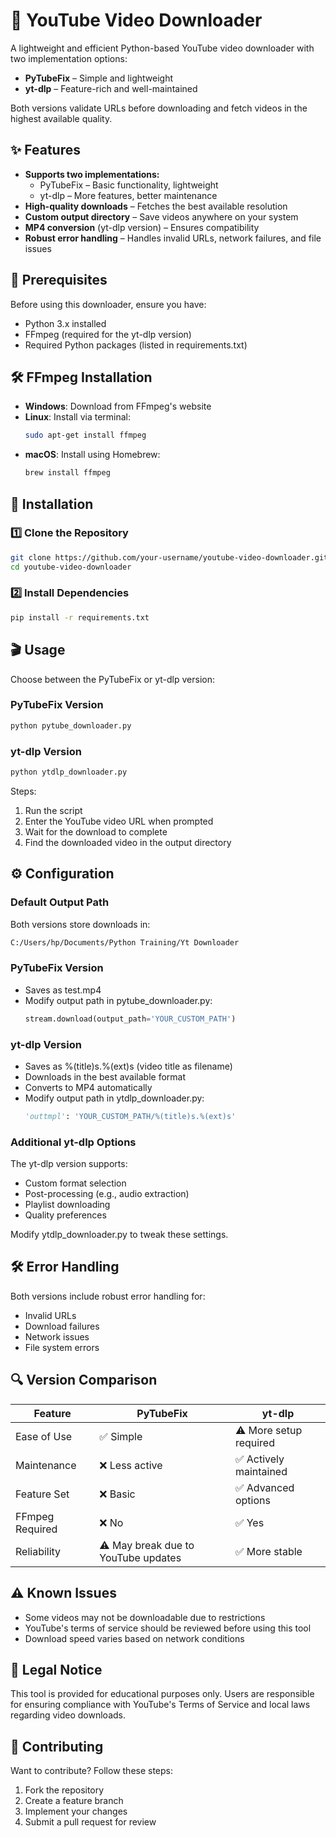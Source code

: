 # 🎥 YouTube Video Downloader

A lightweight and efficient Python-based YouTube video downloader with two implementation options:
* **PyTubeFix** – Simple and lightweight
* **yt-dlp** – Feature-rich and well-maintained

Both versions validate URLs before downloading and fetch videos in the highest available quality.

## ✨ Features

* **Supports two implementations:**
  * PyTubeFix – Basic functionality, lightweight
  * yt-dlp – More features, better maintenance
* **High-quality downloads** – Fetches the best available resolution
* **Custom output directory** – Save videos anywhere on your system
* **MP4 conversion** (yt-dlp version) – Ensures compatibility
* **Robust error handling** – Handles invalid URLs, network failures, and file issues

## 📌 Prerequisites

Before using this downloader, ensure you have:

* Python 3.x installed
* FFmpeg (required for the yt-dlp version)
* Required Python packages (listed in requirements.txt)

## 🛠 FFmpeg Installation

* **Windows**: Download from FFmpeg's website
* **Linux**: Install via terminal:
  ```bash
  sudo apt-get install ffmpeg
  ```
* **macOS**: Install using Homebrew:
  ```bash
  brew install ffmpeg
  ```

## 🚀 Installation

### 1️⃣ Clone the Repository

```bash
git clone https://github.com/your-username/youtube-video-downloader.git
cd youtube-video-downloader
```

### 2️⃣ Install Dependencies

```bash
pip install -r requirements.txt
```

## 🎬 Usage

Choose between the PyTubeFix or yt-dlp version:

### PyTubeFix Version
```bash
python pytube_downloader.py
```

### yt-dlp Version
```bash
python ytdlp_downloader.py
```

Steps:
1. Run the script
2. Enter the YouTube video URL when prompted
3. Wait for the download to complete
4. Find the downloaded video in the output directory

## ⚙️ Configuration

### Default Output Path
Both versions store downloads in:

```bash
C:/Users/hp/Documents/Python Training/Yt Downloader
```

### PyTubeFix Version
* Saves as test.mp4
* Modify output path in pytube_downloader.py:
  ```python
  stream.download(output_path='YOUR_CUSTOM_PATH')
  ```

### yt-dlp Version
* Saves as %(title)s.%(ext)s (video title as filename)
* Downloads in the best available format
* Converts to MP4 automatically
* Modify output path in ytdlp_downloader.py:
  ```python
  'outtmpl': 'YOUR_CUSTOM_PATH/%(title)s.%(ext)s'
  ```

### Additional yt-dlp Options
The yt-dlp version supports:
* Custom format selection
* Post-processing (e.g., audio extraction)
* Playlist downloading
* Quality preferences

Modify ytdlp_downloader.py to tweak these settings.

## 🛠 Error Handling

Both versions include robust error handling for:
* Invalid URLs
* Download failures
* Network issues
* File system errors

## 🔍 Version Comparison

| Feature | PyTubeFix | yt-dlp |
|---------|-----------|--------|
| Ease of Use | ✅ Simple | ⚠️ More setup required |
| Maintenance | ❌ Less active | ✅ Actively maintained |
| Feature Set | ❌ Basic | ✅ Advanced options |
| FFmpeg Required | ❌ No | ✅ Yes |
| Reliability | ⚠️ May break due to YouTube updates | ✅ More stable |

## ⚠️ Known Issues

* Some videos may not be downloadable due to restrictions
* YouTube's terms of service should be reviewed before using this tool
* Download speed varies based on network conditions

## 📜 Legal Notice

This tool is provided for educational purposes only. Users are responsible for ensuring compliance with YouTube's Terms of Service and local laws regarding video downloads.

## 🤝 Contributing

Want to contribute? Follow these steps:

1. Fork the repository
2. Create a feature branch
3. Implement your changes
4. Submit a pull request for review
